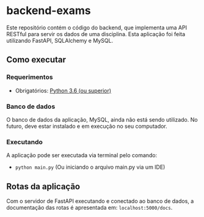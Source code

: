 # backend-exams

Este repositório contém o código do backend, que implementa uma API RESTful para servir os dados de uma disciplina.
Esta aplicação foi feita utilizando FastAPI, SQLAlchemy e MySQL.

## Como executar
### Requerimentos
- Obrigatórios: [Python 3.6 (ou superior)](https://www.python.org/downloads/)

### Banco de dados
O banco de dados da aplicação, MySQL, ainda não está sendo utilizado. No futuro, deve estar instalado e em execução no seu computador.

### Executando
A aplicação pode ser executada via terminal pelo
comando:
- `python main.py` (Ou iniciando o arquivo main.py via um IDE)

## Rotas da aplicação
Com o servidor de FastAPI executando e conectado ao banco de dados, a documentação das rotas é
apresentada em: `localhost:5000/docs`.

